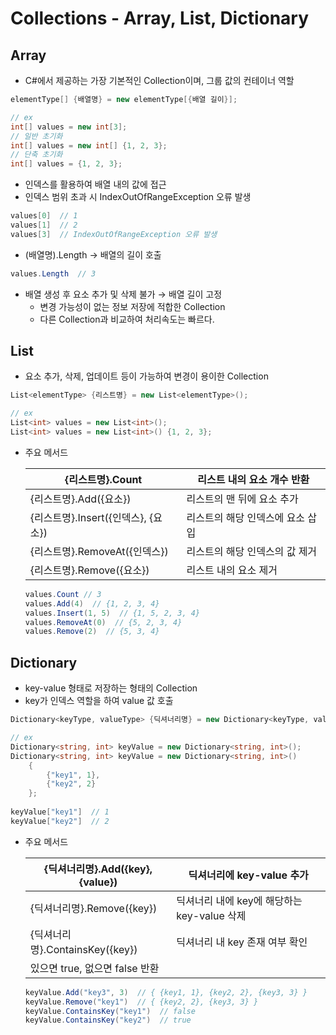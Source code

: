 # Collections - Array, List, Dictionary

## Array

- C#에서 제공하는 가장 기본적인 Collection이며, 그룹 값의 컨테이너 역할

```csharp
elementType[] {배열명} = new elementType[{배열 길이}];

// ex
int[] values = new int[3];
// 일반 초기화
int[] values = new int[] {1, 2, 3};
// 단축 초기화
int[] values = {1, 2, 3};
```

- 인덱스를 활용하여 배열 내의 값에 접근
- 인덱스 범위 초과 시 IndexOutOfRangeException 오류 발생

```csharp
values[0]  // 1
values[1]  // 2
values[3]  // IndexOutOfRangeException 오류 발생
```

- (배열명).Length → 배열의 길이 호출

```csharp
values.Length  // 3
```

- 배열 생성 후 요소 추가 및 삭제 불가 → 배열 길이 고정
    - 변경 가능성이 없는 정보 저장에 적합한 Collection
    - 다른 Collection과 비교하여 처리속도는 빠르다.

## List

- 요소 추가, 삭제, 업데이트 등이 가능하여 변경이 용이한 Collection

```csharp
List<elementType> {리스트명} = new List<elementType>();

// ex
List<int> values = new List<int>();
List<int> values = new List<int>() {1, 2, 3};
```

- 주요 메서드
    
    
    | {리스트명}.Count | 리스트 내의 요소 개수 반환 |
    | --- | --- |
    | {리스트명}.Add({요소}) | 리스트의 맨 뒤에 요소 추가 |
    | {리스트명}.Insert({인덱스}, {요소}) | 리스트의 해당 인덱스에 요소 삽입 |
    | {리스트명}.RemoveAt({인덱스}) | 리스트의 해당 인덱스의 값 제거 |
    | {리스트명}.Remove({요소}) | 리스트 내의 요소 제거 |
    
    ```csharp
    values.Count // 3
    values.Add(4)  // {1, 2, 3, 4}
    values.Insert(1, 5)  // {1, 5, 2, 3, 4}
    values.RemoveAt(0)  // {5, 2, 3, 4}
    values.Remove(2)  // {5, 3, 4}
    ```
    

## Dictionary

- key-value 형태로 저장하는 형태의 Collection
- key가 인덱스 역할을 하여 value 값 호출

```csharp
Dictionary<keyType, valueType> {딕셔너리명} = new Dictionary<keyType, valueType>();

// ex
Dictionary<string, int> keyValue = new Dictionary<string, int>();
Dictionary<string, int> keyValue = new Dictionary<string, int>()
	{
		{"key1", 1},
		{"key2", 2}
	};
	
keyValue["key1"]  // 1
keyValue["key2"]  // 2
```

- 주요 메서드
    
    
    | {딕셔너리명}.Add({key}, {value}) | 딕셔너리에 key-value 추가 |
    | --- | --- |
    | {딕셔너리명}.Remove({key}) | 딕셔너리 내에 key에 해당하는 key-value 삭제 |
    | {딕셔너리명}.ContainsKey({key}) | 딕셔너리 내 key 존재 여부 확인
    있으면 true, 없으면 false 반환 |
    
    ```csharp
    keyValue.Add("key3", 3)  // { {key1, 1}, {key2, 2}, {key3, 3} }
    keyValue.Remove("key1")  // { {key2, 2}, {key3, 3} }
    keyValue.ContainsKey("key1")  // false
    keyValue.ContainsKey("key2")  // true
    ```